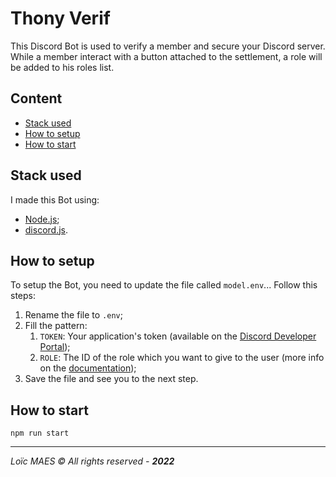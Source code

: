 # Thony Verif

This Discord Bot is used to verify a member and secure your Discord server.  
While a member interact with a button attached to the settlement, a role will be added to his roles list.

## Content

- [Stack used](#stack)
- [How to setup](#setup)
- [How to start](#start)

## <a name="stack"></a>Stack used

I made this Bot using:
- [Node.js](https://nodejs.org/);
- [discord.js](https://discord.js.org/).

## <a name="setup"></a>How to setup

To setup the Bot, you need to update the file called `model.env`...
Follow this steps:
1. Rename the file to `.env`;
2. Fill the pattern:
   1. `TOKEN`: Your application's token (available on the [Discord Developer Portal](https://www.discord.com/developers/applications/));
   2. `ROLE`: The ID of the role which you want to give to the user (more info on the [documentation](https://discord.js.org/#/docs/discord.js/main/class/Role));
3. Save the file and see you to the next step.

## <a name="start"></a>How to start

```
npm run start
```

---

*Loïc MAES © All rights reserved - **2022***
